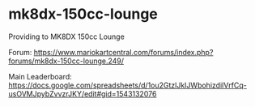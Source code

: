 # mk8dx-150cc-lounge

Providing to MK8DX 150cc Lounge

Forum: https://www.mariokartcentral.com/forums/index.php?forums/mk8dx-150cc-lounge.249/

Main Leaderboard: https://docs.google.com/spreadsheets/d/1ou2GtzlJkIJWbohizdilVrfCq-usOVMJpybZvvzrJKY/edit#gid=1543132076
